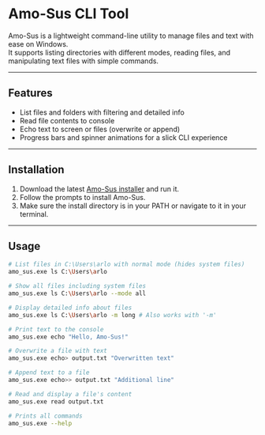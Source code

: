 # Amo-Sus CLI Tool

Amo-Sus is a lightweight command-line utility to manage files and text with ease on Windows.  
It supports listing directories with different modes, reading files, and manipulating text files with simple commands.

---

## Features

- List files and folders with filtering and detailed info  
- Read file contents to console  
- Echo text to screen or files (overwrite or append)  
- Progress bars and spinner animations for a slick CLI experience  

---

## Installation

1. Download the latest [Amo-Sus installer](https://github.com/arlotalkington/Amo-Sus) and run it.  
2. Follow the prompts to install Amo-Sus.  
3. Make sure the install directory is in your PATH or navigate to it in your terminal.

---

## Usage

```bash
# List files in C:\Users\arlo with normal mode (hides system files)
amo_sus.exe ls C:\Users\arlo

# Show all files including system files
amo_sus.exe ls C:\Users\arlo --mode all

# Display detailed info about files
amo_sus.exe ls C:\Users\arlo -m long # Also works with '-m'

# Print text to the console
amo_sus.exe echo "Hello, Amo-Sus!"

# Overwrite a file with text
amo_sus.exe echo> output.txt "Overwritten text"

# Append text to a file
amo_sus.exe echo>> output.txt "Additional line"

# Read and display a file's content
amo_sus.exe read output.txt

# Prints all commands
amo_sus.exe --help
```
